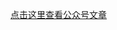 [点击这里查看公众号文章](https://mp.weixin.qq.com/s?__biz=MzIzNTE1MjM3Mw==&tempkey=MTA1Ml9SS0t0Uk1pbk92dG1UWGJ0Q0c4cXV0bS16MEVJVkdDT2J6Q0xFVjNwZ3FoUFBNdl9JRFZNMXo1emhrQTZ3SmZkalJyS2J6N25QSUFpS2prXzNMZWxLV1dyN3lLakI3TnBHM3JaeVp1emduQkg1QzVuc1lWZnRabU1BVm1YOEx6SHFTdEtITDlkWmc3cEJEYUloSnVNa1B3aUNCRy1QWk5URTc2aFN3fn4%3D&chksm=68ea32e65f9dbbf0d9dd1ae8fe6ff039bf3c572713a5db57d0ce7409489682871887955be371#rd)